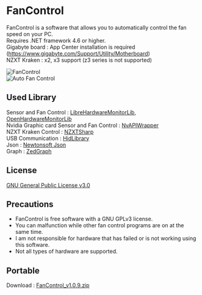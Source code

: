 # FanControl

FanControl is a software that allows you to automatically control the fan speed on your PC.<br>
Requires .NET framework 4.6 or higher.<br>
Gigabyte board : App Center installation is required (https://www.gigabyte.com/Support/Utility/Motherboard)<br>
NZXT Kraken : x2, x3 support (z3 series is not supported)<br>

![FanControl](https://github.com/lich426/FanControl/blob/master/img/1.png)<br>
![Auto Fan Control](https://github.com/lich426/FanControl/blob/master/img/2.png)

## Used Library
Sensor and Fan Control : [LibreHardwareMonitorLib][0], [OpenHardwareMonitorLib][1]<br>
Nvidia Graphic card Sensor and Fan Control : [NvAPIWrapper][2]<br>
NZXT Kraken Control : [NZXTSharp][3]<br>
USB Communication : [HidLibrary][4]<br>
Json : [Newtonsoft Json][5]<br>
Graph : [ZedGraph][6]<br>

## License
[GNU General Public License v3.0][7]

## Precautions
 - FanControl is free software with a GNU GPLv3 license.<br>
 - You can malfunction while other fan control programs are on at the same time.<br>
 - I am not responsible for hardware that has failed or is not working using this software.<br>
 - Not all types of hardware are supported.<br>
 
## Portable
Download : [FanControl_v1.0.9.zip][8]

[0]: https://github.com/LibreHardwareMonitor/LibreHardwareMonitor
[1]: https://github.com/openhardwaremonitor/openhardwaremonitor
[2]: https://github.com/falahati/NvAPIWrapper
[3]: https://github.com/akmadian/NZXTSharp
[4]: https://github.com/mikeobrien/HidLibrary
[5]: https://www.newtonsoft.com/json
[6]: http://zedgraph.sourceforge.net/samples.html
[7]: https://github.com/lich426/FanControl/blob/master/LICENSE
[8]: https://github.com/lich426/FanControl/raw/master/Portable/FanControl_v1.0.9.zip

